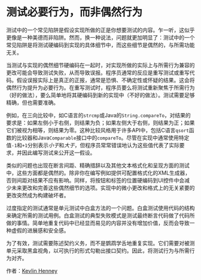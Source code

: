 # 测试必要行为，而非偶然行为

测试中的一个常见陷阱是假设实现所做的正是你想要测试的内容。乍一听，这似乎更像是一种美德而非陷阱。然而，换一种说法，问题就更加明显了：测试中的一个常见陷阱是将测试硬编码到实现的具体细节中，而这些细节是偶然的，与所需功能无关。

当测试与实现的偶然细节硬编码在一起时，对实现所做的实际上与所需行为兼容的更改可能会导致测试失败，从而导致误报。程序员通常的反应是重写测试或重写代码。假设误报实际上是真正的正报，通常是恐惧、不确定性或怀疑的结果。这会将偶然行为提升为必要行为。在重写测试时，程序员要么将测试重新聚焦于所需行为（好的做法），要么简单地将其硬编码到新的实现中（不好的做法）。测试需要足够精确，但也需要准确。

例如，在三向比较中，如C语言的`strcmp`或Java的`String.compareTo`，对结果的要求是：如果左侧小于右侧，则结果为负；如果左侧大于右侧，则结果为正；如果它们被视为相等，则结果为零。这种比较风格用于许多API中，包括C语言`qsort`函数的比较器和Java`Comparable`接口中的`compareTo`。尽管在实现中通常使用特定值`-1`和`+1`分别表示*小于*和*大于*，但程序员常常错误地认为这些值代表了实际要求，并因此编写测试来公开这一假设。

类似的问题也出现在断言间距、精确措辞以及其他文本格式化和呈现方面的测试中，这些方面都是偶然的。除非你在编写例如提供可配置格式化的XML生成器，否则间距对结果不应有影响。同样，将按钮和标签的位置硬编码到UI控件中会减少未来更改和完善这些偶然细节的选项。实现中的微小更改和格式上的无关紧要的更改突然成为构建破坏者。

过度指定的测试通常是单元测试中白盒方法的一个问题。白盒测试使用代码的结构来确定所需的测试用例。白盒测试的典型失败模式是测试最终断言代码做了代码所做的事情。简单地重复代码中已经显而易见的内容并没有增加价值，反而会导致一种虚假的进展感和安全感。

为了有效，测试需要陈述契约义务，而不是鹦鹉学舌地重复实现。它们需要对被测单元采取黑盒视角，以可执行的形式勾勒出接口契约。因此，将测试行为与所需行为对齐。

作者：[Kevlin Henney](http://programmer.97things.oreilly.com/wiki/index.php/Kevlin_Henney)
